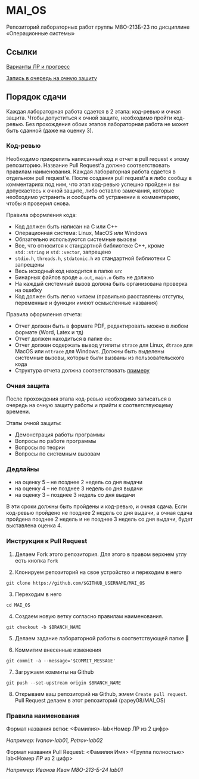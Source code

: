 # MAI_OS

Репозиторий лабораторных работ группы М8О-213Б-23 по дисциплине «Операционные системы»

## Ссылки

[Варианты ЛР и прогресс](https://docs.google.com/spreadsheets/d/1mJrtBqrRkpXkm1YgtC6Uc45YuXXP_kXlPPegMOU72J8/edit?usp=sharing)

[Запись в очередь на очную защиту](https://docs.google.com/spreadsheets/d/1WCOanvdveBgt0ekh2jVxqXzK_pkz9U3Lxf8ym2S16Sg/edit?usp=sharing)

## Порядок сдачи

Каждая лабораторная работа сдается в 2 этапа: код-ревью и очная 
защита. Чтобы допуститься к очной защите, необходимо пройти код-ревью. Без 
прохождения обоих этапов лабораторная работа не может быть сданной (даже на 
оценку 3).

### Код-ревью

Необходимо прикрепить написанный код и отчет в pull request к этому репозиторию. 
Название Pull Request'а должно соответствовать правилам наименования.
Каждая лабораторная работа сдается в отдельном pull request'е. После создания 
pull request'а я либо сообщу в комментариях под ним, что этап код-ревью успешно 
пройден и вы допускаетесь к очной защите, либо оставлю замечания, которые 
необходимо устранить и сообщить об устранении в комментариях, чтобы я проверил 
снова.

Правила оформления кода:

* Код должен быть написан на C или C++
* Операционная система: Linux, MacOS или Windows
* Обязательно используются системные вызовы
* Все, что относится к стандартной библиотеке C++, кроме `std::string` и 
`std::vector`, запрещено
* `stdio.h`, `threads.h`, `stdatomic.h` из стандартной библиотеки C запрещены
* Весь исходный код находится в папке `src`
* Бинарных файлов вроде `a.out`, `main.o` быть не должно
* На каждый системный вызов должна быть организована проверка на ошибку
* Код должен быть легко читаем (правильно расставлены отступы, переменные и 
функции имеют осмысленные названия)

Правила оформления отчета:

* Отчет должен быть в формате PDF, редактировать можно в любом формате 
(Word, Latex и тд)
* Отчет должен находиться в папке `doc`
* Отчет должен содержать вывод утилиты `strace` для Linux, `dtrace` для MacOS 
или `nttrace` для Windows. Должны быть выделены системные вызовы, которые были 
вызваны из пользовательского кода
* Структура отчета должна соответствовать [примеру](https://docs.google.com/document/d/13ydQ0_xVeFhwN5AY242K4Sf8GtPr2wt3/edit)

### Очная защита

После прохождения этапа код-ревью необходимо записаться в очередь на очную 
защиту работы и прийти к соответствующему времени.

Этапы очной защиты:

* Демонстрация работы программы
* Вопросы по работе программы
* Вопросы по теории
* Вопросы по системным вызовам

### Дедлайны

* на оценку 5 – не позднее 2 недель со дня выдачи
* на оценку 4 – не позднее 3 недель со дня выдачи
* на оценку 3 – позднее 3 недель со дня выдачи

В эти сроки должны быть пройдены и код-ревью, и очная сдача. Если код-ревью 
пройдено не позднее 2 недель со дня выдачи, а очная сдача пройдена позднее 2 
недель и не позднее 3 недель со дня выдачи, будет выставлена оценка 4.  

### Инструкция к Pull Request

1) Делаем Fork этого репозитория. Для этого в правом верхнем углу есть кнопка
`Fork`

2) Клонируем репозиторий на свое устройство и переходим в него

```
git clone https://github.com/$GITHUB_USERNAME/MAI_OS
```

3) Переходим в него

```
cd MAI_OS
```

4) Создаем новую ветку согласно правилам наименования.

```
git checkout -b $BRANCH_NAME
```

5) Делаем задание лабораторной работы в соответствующей папке 🙂

6) Коммитим внесенные изменения

```
git commit -a --message='$COMMIT_MESSAGE'
```

7) Загружаем коммиты на Github

```
git push --set-upstream origin $BRANCH_NAME
```

8) Открываем ваш репозиторий на Github, жмем `Create pull request`. Pull Request 
делаем в этот репозиторий (papey08/MAI_OS)


### Правила наименования

Формат названия ветки: <Фамилия>-lab<Номер ЛР из 2 цифр>

*Например: Ivanov-lab01, Petrov-lab02*

Формат названия Pull Request: <Фамилия Имя> <Группа полностью> lab<Номер ЛР из 2 цифр>

*Например: Иванов Иван М8О-213-Б-24 lab01*
